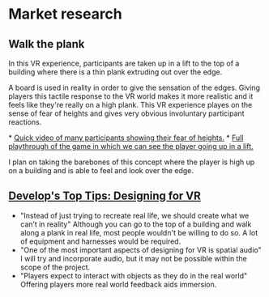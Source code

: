 # Market research

## Walk the plank
In this VR experience, participants are taken up in a lift to the top of a building where there is a thin plank extruding out over the edge.
<p>A board is used in reality in order to give the sensation of the edges.
Giving players this tactile response to the VR world makes it more realistic and it feels like they're really on a high plank.
This VR experience playes on the sense of fear of heights and gives very obvious involuntary participant reactions.</p>
* <a href = "https://www.youtube.com/watch?v=zhljsCx6Yiw">Quick video of many participants showing their fear of heights.</a>
* <a href = "https://www.youtube.com/watch?v=zyNsoL-6JwI">Full playthrough of the game in which we can see the player going up in a lift.</a>
<p>I plan on taking the barebones of this concept where the player is high up on a building and is able to feel and look over the edge.</p>

## <a href = "http://www.develop-online.net/tutorials/develop-s-top-tips-designing-for-vr/0216407"> Develop's Top Tips: Designing for VR</a>
* "Instead of just trying to recreate real life, we should create what we can’t in reality"
Although you can go to the top of a building and walk along a plank in real life, most people wouldn't be willing to do so. A lot of equipment and harnesses would be required.
* "One of the most important aspects of designing for VR is spatial audio"
I will try and incorporate audio, but it may not be possible within the scope of the project.
* "Players expect to interact with objects as they do in the real world"
Offering players more real world feedback aids immersion.

